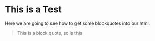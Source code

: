 # This is a Test

Here we are going to see how to get some blockquotes into our html.

> This is a block quote,
> so is this